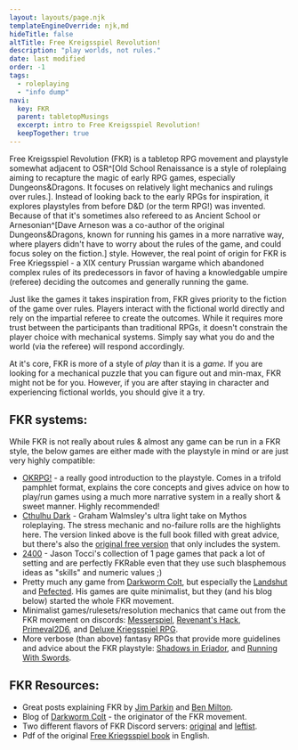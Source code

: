 ```yaml
---
layout: layouts/page.njk
templateEngineOverride: njk,md
hideTitle: false
altTitle: Free Kreigsspiel Revolution!
description: "play worlds, not rules."
date: last modified
order: -1
tags: 
  - roleplaying
  - "info dump"
navi:
  key: FKR
  parent: tabletopMusings
  excerpt: intro to Free Kreigsspiel Revolution!
  keepTogether: true
---
```


Free Kreigsspiel Revolution (FKR) is a tabletop RPG movement and playstyle somewhat adjacent to OSR^[Old School Renaissance is a style of roleplaing aiming to recapture the magic of early RPG games, especially Dungeons&Dragons. It focuses on relatively light mechanics and rulings over rules.]. Instead of looking back to the early RPGs for inspiration, it explores playstyles from before D&D (or the term RPG!) was invented. Because of that it's sometimes also refereed to as Ancient School or Arnesonian^[Dave Arneson was a co-author of the original Dungeons&Dragons, known for running his games in a more narrative way, where players didn't have to worry about the rules of the game, and could focus soley on the fiction.] style. However, the real point of origin for FKR is Free Kriegsspiel - a XIX century Prussian wargame which abandoned complex rules of its predecessors in favor of having a knowledgable umpire (referee) deciding the outcomes and generally running the game. 

Just like the games it takes inspiration from, FKR gives priority to the fiction of the game over rules. Players interact with the fictional world directly and rely on the impartial referee to create the outcomes. While it requires more trust between the participants than traditional RPGs, it doesn't constrain the player choice with mechanical systems. Simply say what you do and the world (via the referee) will respond accordingly.

At it's core, FKR is more of a style of *play* than it is a *game.* If you are looking for a mechanical puzzle that you can figure out and min-max, FKR might not be for you. However, if you are after staying in character and experiencing fictional worlds, you should give it a try.

## FKR systems:
While FKR is not really about rules & almost any game can be run in a FKR style, the below games are either made with the playstyle in mind or are just very highly compatible:

* [OKRPG!](https://www.okrpg.cc/) - a really good introduction to the playstyle. Comes in a trifold pamphlet format, explains the core concepts and gives advice on how to play/run games using a much more narrative system in a really short & sweet manner. Highly recommended!
* [Cthulhu Dark](https://thievesoftime.bigcartel.com/product/cthulhu-dark-pdf) - Graham Walmsley's ultra light take on Mythos roleplaying. The stress mechanic and no-failure rolls are the highlights here. The version linked above is the full book filled with great advice, but there's also the [original free version](http://catchyourhare.com/files/Cthulhu%20Dark.pdf) that only includes the system.
* [2400](https://jasontocci.itch.io/2400) - Jason Tocci's collection of 1 page  games that pack a lot of setting and are perfectly FKRable even that they use such blasphemous ideas as "skills" and numeric values ;) 
* Pretty much any game from [Darkworm Colt](https://matausch.itch.io/), but especially the [Landshut](https://matausch.itch.io/landshut) and [Pefected](https://matausch.itch.io/perfected). His games are quite minimalist, but they (and his blog below) started the whole FKR movement. 
* Minimalist games/rulesets/resolution mechanics that came out from the FKR movement on discords: [Messerspiel](https://ozbrowning.itch.io/messerspiel), [Revenant's Hack](https://revenant-quill.itch.io/revenants-hack), [Primeval2D6](https://jamiltron.itch.io/primeval-2d6), and [Deluxe Kriegsspiel RPG](https://vonbednar.itch.io/deluxe-kriegsspiel-rpg).
* More verbose (than above) fantasy RPGs that provide more guidelines and advice about the FKR playstyle: [Shadows in Eriador](https://d3b4g.itch.io/shadows-in-eriador), and [Running With Swords](http://www.mazecontrol.com/2020/08/running-with-swords-my-home-rule-system.html). 

## FKR Resources:
* Great posts explaining FKR by [Jim Parkin](https://boardgamegeek.com/thread/2500148/free-kriegsspiel-revolution-fkr-what-heck) and [Ben Milton](https://www.reddit.com/r/RPGdesign/comments/lptfuo/clearing_up_some_misunderstandings_about_fkr/).
* Blog of [Darkworm Colt](https://darkwormcolt.wordpress.com/) - the originator of the FKR movement. 
* Two different flavors of FKR Discord servers: [original](https://boardgamegeek.com/thread/2500148/free-kriegsspiel-revolution-fkr-what-heck) and [leftist](https://discord.gg/nPNdSswpKX).
* Pdf of the original [Free Kriegsspiel book](https://www.google.com/books/edition/The_tactical_war_game_a_tr_of_Beitrag_zu/aoQDAAAAQAAJ?hl=en) in English.